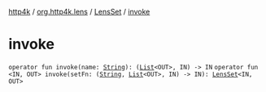 [http4k](../../index.md) / [org.http4k.lens](../index.md) / [LensSet](index.md) / [invoke](./invoke.md)

# invoke

`operator fun invoke(name: `[`String`](https://kotlinlang.org/api/latest/jvm/stdlib/kotlin/-string/index.html)`): (`[`List`](https://kotlinlang.org/api/latest/jvm/stdlib/kotlin.collections/-list/index.html)`<OUT>, IN) -> IN`
`operator fun <IN, OUT> invoke(setFn: (`[`String`](https://kotlinlang.org/api/latest/jvm/stdlib/kotlin/-string/index.html)`, `[`List`](https://kotlinlang.org/api/latest/jvm/stdlib/kotlin.collections/-list/index.html)`<OUT>, IN) -> IN): `[`LensSet`](index.md)`<IN, OUT>`